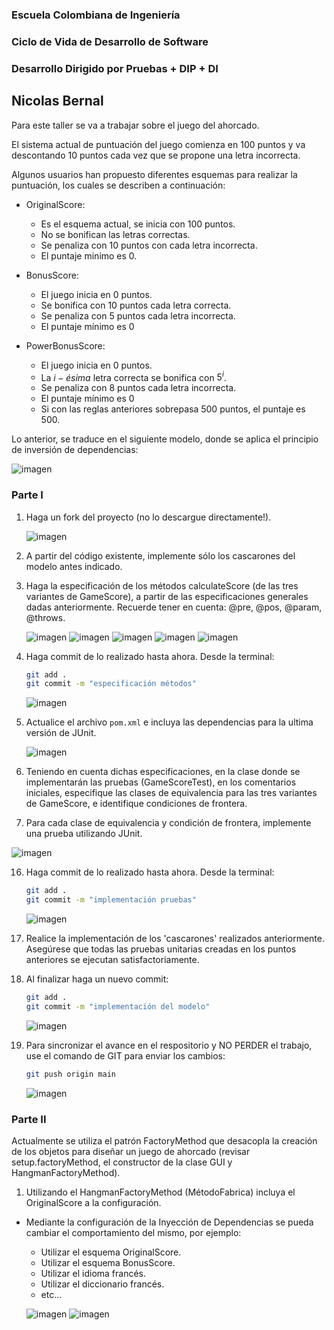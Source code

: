 ### Escuela Colombiana de Ingeniería

### Ciclo de Vida de Desarrollo de Software

### Desarrollo Dirigido por Pruebas + DIP + DI

## Nicolas Bernal

Para este taller se va a trabajar sobre el juego del ahorcado.

El sistema actual de puntuación del juego comienza en 100 puntos y va
descontando 10 puntos cada vez que se propone una letra incorrecta.

Algunos usuarios han propuesto diferentes esquemas para realizar la
puntuación, los cuales se describen a continuación:

* OriginalScore:
    * Es el esquema actual, se inicia con 100 puntos.
    * No se bonifican las letras correctas.
    * Se penaliza con 10 puntos con cada letra incorrecta.
    * El puntaje minimo es 0.

* BonusScore:
    * El juego inicia en 0 puntos.
    * Se bonifica con 10 puntos cada letra correcta.
    * Se penaliza con 5 puntos cada letra incorrecta.
    * El puntaje mínimo es 0

* PowerBonusScore:
    * El juego inicia en 0 puntos.
    * La $i-ésima$ letra correcta se bonifica con $5^i$.
    * Se penaliza con 8 puntos cada letra incorrecta.
    * El puntaje mínimo es 0
    * Si con las reglas anteriores sobrepasa 500 puntos, el puntaje es
        500.

Lo anterior, se traduce en el siguiente modelo, donde se aplica el
principio de inversión de dependencias:

![imagen](img/model.png)

### Parte I

1. Haga un fork del proyecto (no lo descargue directamente!).
   
   ![imagen](img/img1.jpg)
   
4. A partir del código existente, implemente sólo los cascarones del
   modelo antes indicado.

6. Haga la especificación de los métodos calculateScore (de las tres
   variantes de GameScore), a partir de las especificaciones
   generales dadas anteriormente. Recuerde tener en cuenta: @pre,
   @pos, @param, @throws.

   ![imagen](img/img2.jpg)
   ![imagen](img/img3.jpg)
   ![imagen](img/img4.jpg)
   ![imagen](img/img5.jpg)
   ![imagen](img/img6.jpg)
   
8. Haga commit de lo realizado hasta ahora. Desde la terminal:

    ```sh		
    git add .			
    git commit -m "especificación métodos"
    ```

    ![imagen](img/img7.jpg)

10. Actualice el archivo `pom.xml` e incluya las dependencias para la ultima versión de JUnit.

    ![imagen](img/img8.jpg)

12. Teniendo en cuenta dichas especificaciones, en la clase donde se
   implementarán las pruebas (GameScoreTest), en los
   comentarios iniciales, especifique las clases de equivalencia para
   las tres variantes de GameScore, e identifique
   condiciones de frontera.

14. Para cada clase de equivalencia y condición de frontera, implemente
   una prueba utilizando JUnit.

   ![imagen](img/img9.jpg)

16. Haga commit de lo realizado hasta ahora. Desde la terminal:

    ```sh		
    git add .			
    git commit -m "implementación pruebas"
    ```

    ![imagen](img/img10.jpg)

17. Realice la implementación de los 'cascarones' realizados anteriormente.
   Asegúrese que todas las pruebas unitarias creadas en los puntos anteriores
   se ejecutan satisfactoriamente.

18. Al finalizar haga un nuevo commit:

    ```sh		
    git add .			
    git commit -m "implementación del modelo"
    ```

    ![imagen](img/img11.jpg)

19. Para sincronizar el avance en el respositorio y NO PERDER el trabajo, use
    el comando de GIT para enviar los cambios:

    ```sh
    git push origin main
    ```

    ![imagen](img/img12.jpg)

### Parte II

Actualmente se utiliza el patrón FactoryMethod
que desacopla la creación de los objetos para diseñar un juego
de ahorcado (revisar setup.factoryMethod, el
constructor de la clase GUI y HangmanFactoryMethod).

1. Utilizando el HangmanFactoryMethod (MétodoFabrica) incluya el
   OriginalScore a la configuración.

* Mediante la configuración de la Inyección de
  Dependencias se pueda cambiar el comportamiento del mismo, por
  ejemplo:
    * Utilizar el esquema OriginalScore.
    * Utilizar el esquema BonusScore.
    * Utilizar el idioma francés.
    * Utilizar el diccionario francés.
    * etc...
      
   ![imagen](img/img13.jpg)
  ![imagen](img/img14.jpg)
